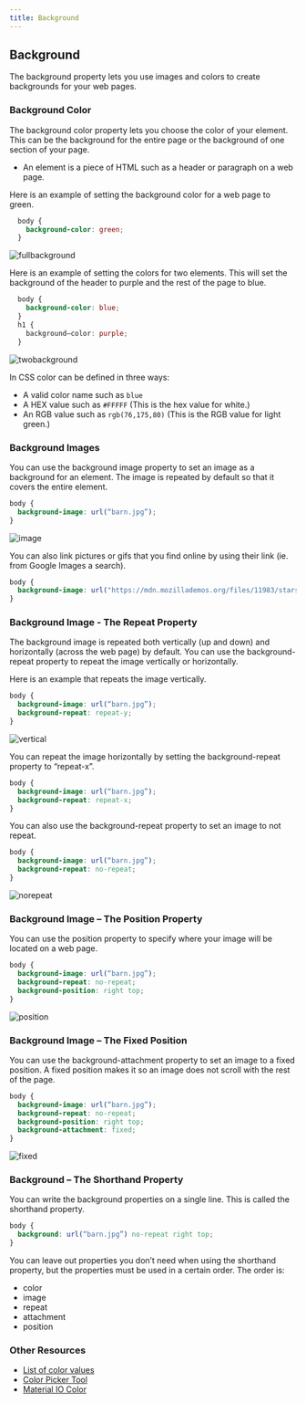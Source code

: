 ```yaml
---
title: Background
---
```

## Background
The background property lets you use images and colors to create backgrounds for your web pages.

### Background Color
The background color property lets you choose the color of your element. This can be the background for the entire page or the background of one section of your page.
* An element is a piece of HTML such as a header or paragraph on a web page.

Here is an example of setting the background color for a web page to green.
```css
  body {
    background-color: green;
  }
```
![fullbackground](https://user-images.githubusercontent.com/26467304/31036038-845567f2-a538-11e7-8e6c-8a52bb0d44b8.png)

Here is an example of setting the colors for two elements. This will set the background of the header 
to purple and the rest of the page to blue.

```css
  body {
    background-color: blue;
  }
  h1 {
    background–color: purple;
  }
```
![twobackground](https://user-images.githubusercontent.com/26467304/31036152-0607936a-a539-11e7-9e9f-a5e60ade042d.png)

In CSS color can be defined in three ways:
* A valid color name such as `blue`
* A HEX value such as `#FFFFF` (This is the hex value for white.)
* An RGB value such as `rgb(76,175,80)` (This is the RGB value for light green.)

### Background Images
You can use the background image property to set an image as a background for an element. 
The image is repeated by default so that it covers the entire element.
```css
body {
  background-image: url(“barn.jpg”);
}
```
![image](https://user-images.githubusercontent.com/26467304/31036366-eb1fc260-a539-11e7-835d-e3f935a22c86.png)


You can also link pictures or gifs that you find online by using their link (ie. from Google Images a search).
```css
body {
  background-image: url("https://mdn.mozillademos.org/files/11983/starsolid.gif");
}
```

### Background Image - The Repeat Property
The background image is repeated both vertically (up and down) and horizontally (across the web page) by default.
You can use the background-repeat property to repeat the image vertically or horizontally.

Here is an example that repeats the image vertically.
```css
body {
  background-image: url(“barn.jpg”);
  background-repeat: repeat-y;
}
```
![vertical](https://user-images.githubusercontent.com/26467304/31039770-8962c7a6-a54e-11e7-9d25-4fb09760d219.PNG)

You can repeat the image horizontally by setting the background-repeat property to “repeat-x”.
```css
body {
  background-image: url(“barn.jpg”);
  background-repeat: repeat-x;
}
```

You can also use the background-repeat property to set an image to not repeat.
```css
body {
  background-image: url(“barn.jpg”);
  background-repeat: no-repeat;
}
```
![norepeat](https://user-images.githubusercontent.com/26467304/31039801-c8761efc-a54e-11e7-8bb9-ec5b88885a50.PNG)

### Background Image – The Position Property
You can use the position property to specify where your image will be located on a web page.
```css
body {
  background-image: url(“barn.jpg”);
  background-repeat: no-repeat;
  background-position: right top;
}
```
![position](https://user-images.githubusercontent.com/26467304/31039828-077d1038-a54f-11e7-8aa6-092253ca92b8.PNG)

### Background Image – The Fixed Position
You can use the background-attachment property to set an image to a fixed position.
A fixed position makes it so an image does not scroll with the rest of the page.
```css
body {
  background-image: url(“barn.jpg”);
  background-repeat: no-repeat;
  background-position: right top;
  background-attachment: fixed;
}
```

![fixed](https://user-images.githubusercontent.com/26467304/31039859-39612c92-a54f-11e7-93ca-9d7bcb938225.PNG)

### Background – The Shorthand Property
You can write the background properties on a single line. This is called the shorthand property.
```css
body {
  background: url(“barn.jpg”) no-repeat right top;
}
```
You can leave out properties you don’t need when using the shorthand property, but the properties 
must be used in a certain order. The order is:
* color
* image
* repeat
* attachment
* position

### Other Resources
* <a href='http://cloford.com/resources/colours/500col.htm' target='_blank' rel='nofollow'>List of color values</a>
* <a href='http://colrd.com/create/palette/' target='_blank' rel='nofollow'>Color Picker Tool</a>
* <a href='https://material.io/color' target='_blank' rel='nofollow'>Material IO Color</a>

